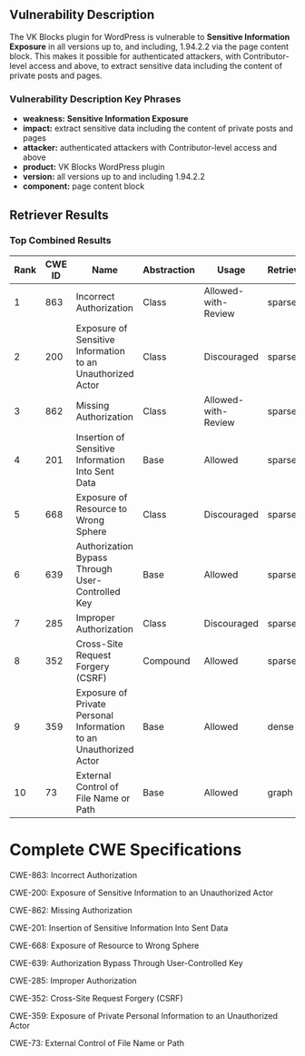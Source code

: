 ## Vulnerability Description
The VK Blocks plugin for WordPress is vulnerable to **Sensitive Information Exposure** in all versions up to, and including, 1.94.2.2 via the page content block. This makes it possible for authenticated attackers, with Contributor-level access and above, to extract sensitive data including the content of private posts and pages.

### Vulnerability Description Key Phrases
- **weakness:** **Sensitive Information Exposure**
- **impact:** extract sensitive data including the content of private posts and pages
- **attacker:** authenticated attackers with Contributor-level access and above
- **product:** VK Blocks WordPress plugin
- **version:** all versions up to and including 1.94.2.2
- **component:** page content block

## Retriever Results

### Top Combined Results

| Rank | CWE ID | Name | Abstraction | Usage  | Retrievers | Individual Scores |
|------|--------|------|-------------|-------|------------|-------------------|
| 1 | 863 | Incorrect Authorization | Class | Allowed-with-Review | sparse | 0.325 |
| 2 | 200 | Exposure of Sensitive Information to an Unauthorized Actor | Class | Discouraged | sparse | 0.315 |
| 3 | 862 | Missing Authorization | Class | Allowed-with-Review | sparse | 0.314 |
| 4 | 201 | Insertion of Sensitive Information Into Sent Data | Base | Allowed | sparse | 0.306 |
| 5 | 668 | Exposure of Resource to Wrong Sphere | Class | Discouraged | sparse | 0.305 |
| 6 | 639 | Authorization Bypass Through User-Controlled Key | Base | Allowed | sparse | 0.301 |
| 7 | 285 | Improper Authorization | Class | Discouraged | sparse | 0.300 |
| 8 | 352 | Cross-Site Request Forgery (CSRF) | Compound | Allowed | sparse | 0.297 |
| 9 | 359 | Exposure of Private Personal Information to an Unauthorized Actor | Base | Allowed | dense | 0.517 |
| 10 | 73 | External Control of File Name or Path | Base | Allowed | graph | 0.003 |



# Complete CWE Specifications

CWE-863: Incorrect Authorization

CWE-200: Exposure of Sensitive Information to an Unauthorized Actor

CWE-862: Missing Authorization

CWE-201: Insertion of Sensitive Information Into Sent Data

CWE-668: Exposure of Resource to Wrong Sphere

CWE-639: Authorization Bypass Through User-Controlled Key

CWE-285: Improper Authorization

CWE-352: Cross-Site Request Forgery (CSRF)

CWE-359: Exposure of Private Personal Information to an Unauthorized Actor

CWE-73: External Control of File Name or Path